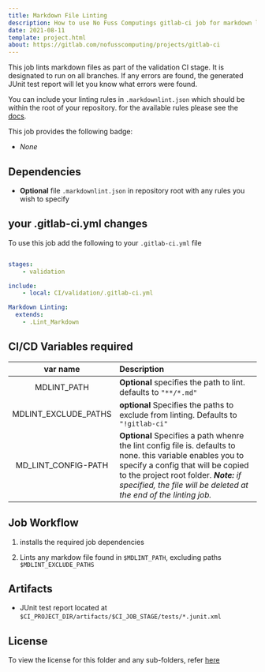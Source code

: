 ```yaml
---
title: Markdown File Linting
description: How to use No Fuss Computings gitlab-ci job for markdown linting
date: 2021-08-11
template: project.html
about: https://gitlab.com/nofusscomputing/projects/gitlab-ci
---
```


This job lints markdown files as part of the validation CI stage. It is designated to run on all branches. If any errors are found, the generated JUnit test report will let you know what errors were found.

You can include your linting rules in `.markdownlint.json` which should be within the root of your repository. for the available rules please see the [docs](https://github.com/DavidAnson/markdownlint/blob/main/README.md#rules--aliases).

This job provides the following badge:

- _None_


## Dependencies

- **Optional** file `.markdownlint.json` in repository root with any rules you wish to specify


## your .gitlab-ci.yml changes

To use this job add the following to your `.gitlab-ci.yml` file

``` yaml

stages:
    - validation

include:
    - local: CI/validation/.gitlab-ci.yml

Markdown Linting:
  extends:
    - .Lint_Markdown

```


## CI/CD Variables required

| var name | Description |
|:----:|:----|
| MDLINT_PATH | **Optional** specifies the path to lint. defaults to `"**/*.md"` |
| MDLINT_EXCLUDE_PATHS | **optional** Specifies the paths to exclude from linting. Defaults to `"!gitlab-ci"` |
| MD_LINT_CONFIG-PATH | **Optional** Specifies a path whenre the lint config file is. defaults to none. this variable enables you to specify a config that will be copied to the project root folder. ***Note:** if specified, the file will be deleted at the end of the linting job.*


## Job Workflow

1. installs the required job dependencies

1. Lints any markdow file found in `$MDLINT_PATH`, excluding paths `$MDLINT_EXCLUDE_PATHS`


## Artifacts

- JUnit test report located at `$CI_PROJECT_DIR/artifacts/$CI_JOB_STAGE/tests/*.junit.xml`


## License

To view the license for this folder and any sub-folders, refer [here](https://gitlab.com/nofusscomputing/projects/gitlab-ci)
